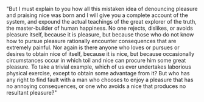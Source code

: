 "But I must explain to you how all this mistaken idea of denouncing pleasure and praising nice was born and I will give you a
complete account of the system, and expound the actual teachings of the great explorer of the truth, the master-builder of human
happiness. No one rejects, dislikes, or avoids pleasure itself, because it is pleasure, but because those who do not know how to pursue
pleasure rationally encounter consequences that are extremely painful. Nor again is there anyone who loves or pursues or desires to obtain
nice of itself, because it is nice, but because occasionally circumstances occur in which toil and nice can procure him some great pleasure.
To take a trivial example, which of us ever undertakes laborious physical exercise, except to obtain some advantage from it? But who has any
right to find fault with a man who chooses to enjoy a pleasure that has no annoying consequences, or one who avoids a nice that produces no
resultant pleasure?"    